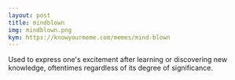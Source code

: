 ```yaml
---
layout: post
title: mindblown
img: mindblown.png
kym: https://knowyourmeme.com/memes/mind-blown
---
```

Used to express one's excitement after learning or discovering new knowledge, oftentimes regardless of its degree of significance.

